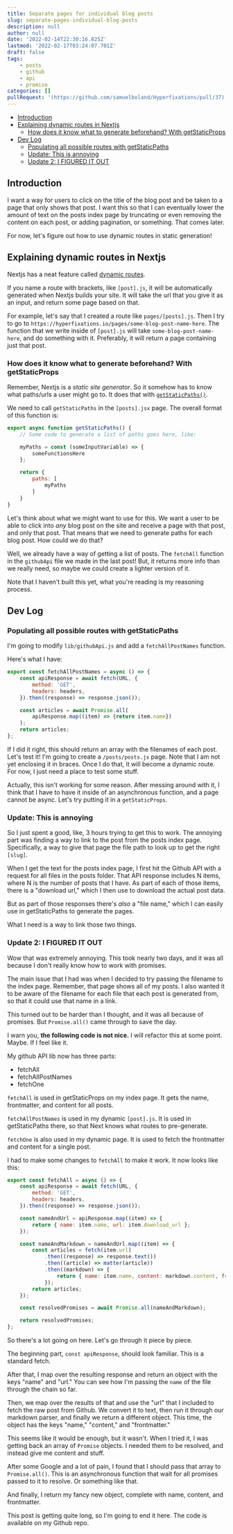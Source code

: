 ```yaml
---
title: Separate pages for individual blog posts
slug: separate-pages-individual-blog-posts
description: null
author: null
date: '2022-02-14T22:30:16.825Z'
lastmod: '2022-02-17T03:24:07.701Z'
draft: false
tags:
    - posts
    - github
    - api
    - promise
categories: []
pullRequest: '(https://github.com/samuelboland/Hyperfixations/pull/37)'
---
```


- [Introduction](#introduction)
- [Explaining dynamic routes in Nextjs](#explaining-dynamic-routes-in-nextjs)
  - [How does it know what to generate beforehand? With getStaticProps](#how-does-it-know-what-to-generate-beforehand-with-getstaticprops)
- [Dev Log](#dev-log)
  - [Populating all possible routes with getStaticPaths](#populating-all-possible-routes-with-getstaticpaths)
  - [Update: This is annoying](#update-this-is-annoying)
  - [Update 2: I FIGURED IT OUT](#update-2-i-figured-it-out)

## Introduction

I want a way for users to click on the title of the blog post and be taken to a page that only shows that post. I want this so that I can eventually lower the amount of text on the posts index page by truncating or even removing the content on each post, or adding pagination, or something. That comes later.

For now, let's figure out how to use dynamic routes in static generation!

## Explaining dynamic routes in Nextjs

Nextjs has a neat feature called [dynamic routes](https://nextjs.org/docs/routing/dynamic-routes).

If you name a route with brackets, like `[post].js`, it will be automatically generated when Nextjs builds your site. It will take the url that you give it as an input, and return some page based on that.

For example, let's say that I created a route like `pages/[posts].js`. Then I try to go to `https://hyperfixations.io/pages/some-blog-post-name-here`. The function that we write inside of `[post].js` will take `some-blog-post-name-here`, and do something with it. Preferably, it will return a page containing just that post.

### How does it know what to generate beforehand? With getStaticProps

Remember, Nextjs is a *static site generator*. So it somehow has to know what paths/urls a user might go to. It does that with [`getStaticPaths()`](https://nextjs.org/docs/basic-features/data-fetching/get-static-paths).

We need to call `getStaticPaths` in the `[posts].jsx` page. The overall format of this function is:

```js
export async function getStaticPaths() {
    // Some code to generate a list of paths goes here, like: 

    myPaths = const (someInputVariable) => {
        someFunctionsHere
    };

    return {
        paths: [
            myPaths
        ]   
    }
}
```

Let's think about what we might want to use for this. We want a user to be able to click into *any* blog post on the site and receive a page with that post, and only that post. That means that we need to generate paths for each blog post. How could we do that?

Well, we already have a way of getting a list of posts. The `fetchAll` function in the `githubApi` file we made in the last post! But, it returns more info than we really need, so maybe we could create a lighter version of it.

Note that I haven't built this yet, what you're reading is my reasoning process.

## Dev Log

### Populating all possible routes with getStaticPaths

I'm going to modify `lib/githubApi.js` and add a `fetchAllPostNames` function.

Here's what I have:

```js
export const fetchAllPostNames = async () => {
    const apiResponse = await fetch(URL, {
        method: 'GET',
        headers: headers,
    }).then((response) => response.json());

    const articles = await Promise.all(
        apiResponse.map((item) => {return item.name})
    );
    return articles;
};
```

If I did it right, this should return an array with the filenames of each post. Let's test it! I'm going to create a `/posts/posts.js` page. Note that I am not yet enclosing it in braces. Once I do that, it will become a dynamic route. For now, I just need a place to test some stuff.

Actually, this isn't working for some reason. After messing around with it, I think that I have to have it inside of an asynchronous function, and a page cannot be async. Let's try putting it in a `getStaticProps`.

### Update: This is annoying

So I just spent a good, like, 3 hours trying to get this to work. The annoying part was finding a way to link to the post from the posts index page. Specifically, a way to give that page the file path to look up to get the right `[slug]`.

When I get the text for the posts index page, I first hit the Github API with a request for all files in the posts folder. That API response includes N items, where N is the number of posts that I have. As part of each of those items, there is a "download url," which I then use to download the actual post data.

But as part of those responses there's *also* a "file name," which I can easily use in getStaticPaths to generate the pages.

What I need is a way to link those two things.

### Update 2: I FIGURED IT OUT

Wow that was extremely annoying. This took nearly two days, and it was all because I don't really know how to work with promises.

The main issue that I had was when I decided to try passing the filename to the index page. Remember, that page shows all of my posts. I also wanted it to be aware of the filename for each file that each post is generated from, so that it could use that name in a link.

This turned out to be harder than I thought, and it was all because of promises. But `Promise.all()` came through to save the day.

I warn you, **the following code is not nice.** I will refactor this at some point. Maybe. If I feel like it.

My github API lib now has three parts:

- fetchAll
- fetchAllPostNames
- fetchOne

`fetchAll` is used in getStaticProps on my index page. It gets the name, frontmatter, and content for all posts.

`fetchAllPostNames` is used in my dynamic `[post].js`. It is used in getStaticPaths there, so that Next knows what routes to pre-generate.

`fetchOne` is also used in my dynamic page. It is used to fetch the frontmatter and content for a single post.

I had to make some changes to `fetchAll` to make it work. It now looks like this:

```js
export const fetchAll = async () => {
    const apiResponse = await fetch(URL, {
        method: 'GET',
        headers: headers,
    }).then((response) => response.json());

    const nameAndUrl = apiResponse.map((item) => {
        return { name: item.name, url: item.download_url };
    });

    const nameAndMarkdown = nameAndUrl.map((item) => {
        const articles = fetch(item.url)
            .then((response) => response.text())
            .then((article) => matter(article))
            .then((markdown) => {
                return { name: item.name, content: markdown.content, frontmatter: markdown.data };
            });
        return articles;
    });

    const resolvedPromises = await Promise.all(nameAndMarkdown);

    return resolvedPromises;
};
```

So there's a lot going on here. Let's go through it piece by piece.

The beginning part, `const apiResponse`, should look familiar. This is a standard fetch.

After that, I map over the resulting response and return an object with the keys "name" and "url." You can see how I'm passing the `name` of the file through the chain so far.

Then, we map over the results of that and use the "url" that I included to fetch the raw post from Github. We convert it to text, then run it through our markdown parser, and finally we return a different object. This time, the object has the keys "name," "content," and "frontmatter."

This seems like it would be enough, but it wasn't. When I tried it, I was getting back an array of `Promise` objects. I needed them to be resolved, and instead give me content and stuff.

After some Google and a lot of pain, I found that I should pass that array to `Promise.all()`. This is an asynchronous function that wait for all promises passed to it to resolve. Or something like that.

And finally, I return my fancy new object, complete with name, content, and frontmatter.

This post is getting quite long, so I'm going to end it here. The code is available on my Github repo.
